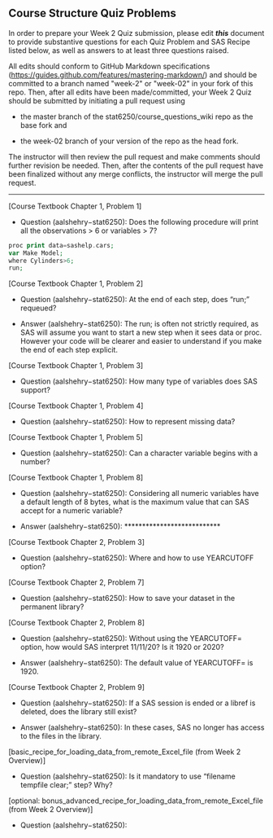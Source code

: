 ## Course Structure Quiz Problems

In order to prepare your Week 2 Quiz submission, please edit ***this*** document to provide substantive questions for each Quiz Problem and SAS Recipe listed below, as well as answers to at least three questions raised.

All edits should conform to GitHub Markdown specifications (https://guides.github.com/features/mastering-markdown/) and should be committed to a branch named "week-2" or "week-02" in your fork of this repo. Then, after all edits have been made/committed, your Week 2 Quiz should be submitted by initiating a pull request using

- the master branch of the stat6250/course_questions_wiki repo as the base fork and

- the week-02 branch of your version of the repo as the head fork.

The instructor will then review the pull request and make comments should further revision be needed. Then, after the contents of the pull request have been finalized without any merge conflicts, the instructor will merge the pull request.

********************************************************************************


[Course Textbook Chapter 1, Problem 1]

* Question (aalshehry−stat6250): Does the following procedure will print all the observations > 6 or variables > 7?

```php
proc print data=sashelp.cars;
var Make Model;
where Cylinders>6;
run;
```

[Course Textbook Chapter 1, Problem 2]

* Question (aalshehry−stat6250): At the end of each step, does “run;” requeued?


* Answer (aalshehry−stat6250): The run; is often not strictly required, as SAS will assume you want to start a new step when it sees data or proc. However your code will be clearer and easier to understand if you make the end of each step explicit.

[Course Textbook Chapter 1, Problem 3]

* Question (aalshehry−stat6250): How many type of variables does SAS support?


[Course Textbook Chapter 1, Problem 4]

* Question (aalshehry−stat6250): How  to represent missing data?

[Course Textbook Chapter 1, Problem 5]

* Question (aalshehry−stat6250): Can a character variable begins with a number?


[Course Textbook Chapter 1, Problem 8]

* Question (aalshehry−stat6250): Considering all numeric variables have a default length of 8 bytes, what is the maximum value that can SAS accept for a numeric variable?

* Answer (aalshehry−stat6250): ***************************

[Course Textbook Chapter 2, Problem 3]

* Question (aalshehry−stat6250): Where and how to use YEARCUTOFF option?


[Course Textbook Chapter 2, Problem 7]

* Question (aalshehry−stat6250): How to save your dataset in the permanent library?


[Course Textbook Chapter 2, Problem 8]

* Question (aalshehry−stat6250): Without using the YEARCUTOFF= option, how would SAS interpret 11/11/20? Is it 1920 or 2020?

* Answer (aalshehry−stat6250): The default value of YEARCUTOFF= is 1920.


[Course Textbook Chapter 2, Problem 9]

* Question (aalshehry−stat6250): If a SAS session is ended or a libref is deleted, does the library still exist?

* Answer (aalshehry−stat6250): In these cases, SAS no longer has access to the files in the library.

[basic_recipe_for_loading_data_from_remote_Excel_file (from Week 2 Overview)]

* Question (aalshehry−stat6250): Is it mandatory to use “filename tempfile clear;” step? Why?


[optional: bonus_advanced_recipe_for_loading_data_from_remote_Excel_file (from Week 2 Overview)]

* Question (aalshehry−stat6250): 

